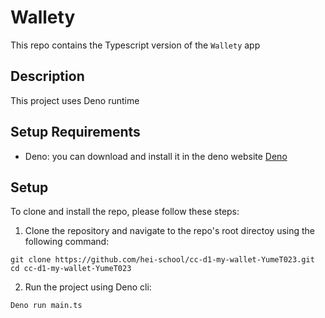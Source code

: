 # Wallety

This repo contains the Typescript version of the `Wallety` app

## Description

This project uses Deno runtime

## Setup Requirements

- Deno: you can download and install it in the deno website [Deno](https://docs.deno.com/runtime/manual/getting_started/installation)

## Setup

To clone and install the repo, please follow these steps:

1. Clone the repository and navigate to the repo's root directoy using the following command:

  ```
  git clone https://github.com/hei-school/cc-d1-my-wallet-YumeT023.git
  cd cc-d1-my-wallet-YumeT023
  ```

2.  Run the project using Deno cli:

  ```
  Deno run main.ts
  ```
